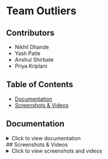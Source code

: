 # Team Outliers



## Contributors

- Nikhil Dhande
- Yash Patle
- Anshul Shirbate
- Priya Kriplani


## Table of Contents
- [Documentation](#documentation)
- [Screenshots & Videos](#screenshots--videos)

## Documentation
<details>
  <summary>Click to view documentation</summary>

## Problem Statement

**SM24-07 : Customized Learning Assessments**

Description :- Design a platform that creates tailored assessments for students based on their individual progress and learning needs, offering a more personalized evaluation experience.

## Domain

Education

## Description

Our project, **Gurukul**, was developed during the 24-hour Smakathon hackathon hosted by Yeshwantrao Chavan College of Engineering, Nagpur, in the CSE Department. The platform is designed to create personalized assessments for students based on their individual learning progress and needs, offering a more tailored evaluation experience.

**Achievements:**
- **Position:** 2nd Place
- **Prize:** ₹7000 Cash Prize
- **Goodies:** Keyboard, Mouse, and Earphones

We developed this project within the constraints of a 24-hour hackathon, showcasing our ability to rapidly prototype and deliver impactful solutions. The recognition we received underscores our dedication to improving educational technology and providing customized learning experiences.


<p align="right">(<a href="#readme-top">back to top</a>)</p>

## Getting Started

 **Clone the repository**:
   ```bash
   git clone https://github.com/yashpatle23/Smakathon-Gurukul
   cd Smakathon-Gurukul
   ```

### Step 1: Create a `.env` File

Create a file named `.env` in the root directory of your project with the following content:

```bash
NEXT_PUBLIC_HOST=http://localhost:3000
MONGO_URI=mongodb://0.0.0.0:27017/outliers
AES_SECRET=secretforcryptojs
JWT_SECRET=secretforjwt
NEXT_PUBLIC_NAME="Gurukul"
NEXT_PUBLIC_API_KEY='Gemini api key'
```


### Step 2: Obtain Gemini API Key
Replace 'Gemini api key' with your actual API key. You can obtain a Gemini API key by signing up on the [Gemini API website](https://ai.google.dev/gemini-api/docs/api-key).

### Step 3: Set Up MongoDB
1. Create a MongoDB database named `outliers`.
2. Provide connection users with appropriate access rights.

### Step 4: Install Dependencies
Ensure you have Yarn installed on your computer.

Install the required dependencies by running:

install yarn 
```bash
npm install --global yarn
```

### Step 5: Deploy Server

```bash
  yarn dev
```


## Tech Stack



- **Next.js**: A React framework for building server-rendered applications. Provides features like server-side rendering, routing, and efficient code splitting.
- **MongoDB with Mongoose**:
  - **Mongoose**: A MongoDB object modeling tool that simplifies interactions with the database. Allows for schema definitions, models, and seamless CRUD operations.
- **UI Components**:
  - **@nextui-org/react**: A UI library designed for Next.js applications with pre-built components for a consistent user interface.
  - **Tailwind CSS**: A utility-first CSS framework for building responsive and efficient designs.
- **Data Visualization**:
  - **Recharts**: A charting library for React to create interactive and visually appealing charts and graphs.
- **Other Dependencies**:
  - **crypto-js**: Provides cryptographic functions.
  - **dotenv**: Manages environment variables.
  - **framer-motion**: An animation library for React.
  - **jsonwebtoken**: Handles JSON Web Tokens (JWT).
  - **react-toastify**: Displays toast notifications in your app.
  - **react-top-loading-bar**: Adds a loading bar to indicate progress.

## Scripts

- `npm run one`: Starts the Next.js development server.
- `npm run live-server`: Runs a live server on port 8080 for the `videoSession` directory.
- `npm run dev`: Concurrently runs `npm run one` and `npm run live-server`.
- `npm run build`: Builds your Next.js app.
- `npm run start`: Starts your Next.js app.
- `npm run lint`: Lints your code using ESLint.
## APIs Used

### Gemini API

- **Purpose**: Integrates AI functionalities into the application.
- **Version**: Ensure you are using the appropriate version of the Gemini API.
- **Documentation**: Refer to the [Gemini API Documentation](https://geminiapi.com/docs) for detailed usage and integration guidelines.
- **Setup**:
  1. Obtain your API key from the Gemini API dashboard.
  2. Add the API key to your environment variables in the `.env.local` file:
     ```
     NEXT_PUBLIC_API_KEY=your-gemini-api-key
     ```
  3. Follow the API documentation to integrate and use Gemini's AI capabilities in your application.

### Agora Web SDK

- **Purpose**: Enables video conferencing features within the application.
- **Version**: `AgoraWebSDK_N-v4.7.3-0-g0eb931c7`
- **Documentation**: Refer to the [Agora Web SDK Documentation](https://docs.agora.io/en/Video/landing-page) for detailed usage and integration guidelines.
- **Setup**:
  1. Sign up on the [Agora Developer Portal](https://dashboard.agora.io) and obtain your App ID and App Certificate.
  2. Add the App ID and App Certificate to your environment variables in the `config.js` file as explained above steps are given in `videoSession/main.js`:
    
  3. Follow the Agora SDK documentation to implement video conferencing features in your application.




</details>## Screenshots & Videos
<details>
  <summary>Click to view screenshots and videos</summary>

  ## Screenshots

  ![Log In](Screenshot/3.png)
  *Log In*

  ![Sign Up](Screenshot/4.png)
  *Sign Up*

  ![Landing Page](Screenshot/5.png)
  *Landing Page*

  ![Chatbot Example](Screenshot/6.png)
  *Chatbot Example*

  ![Dashboard Profile](Screenshot/7.png)
  *Dashboard Profile*

  ![Pathways and AI Generated Articles](Screenshot/8.png)
  *Pathways and AI Generated Articles*

  ![Book Meeting Options](Screenshot/9.png)
  *Book Meeting Options*

  ![Sample Meeting Photo](Screenshot/10.png)
  *Sample Meeting Photo*

  ![Courses](Screenshot/11.png)
  *Courses*

  ![Final Assessment & AI Generated Quiz](Screenshot/12.png)
  *Final Assessment & AI Generated Quiz*

  ![Quiz Failed Result](Screenshot/13.png)
  *Quiz Failed Result*

  ![Quiz Passed Result](Screenshot/14.png)
  *Quiz Passed Result*

  ![Pre-Quiz Option and Detailation Form](Screenshot/15.png)
  *Pre-Quiz Option and Detailation Form*

  ![Quiz UI](Screenshot/16.png)
  *Quiz UI*

  ![Quiz AI Generated Result](Screenshot/17.png)
  *Quiz AI Generated Result*

  ![Follow Up](Screenshot/18.png)
  *Follow Up*

  ![Updated Detail Option](Screenshot/19.png)
  *Updated Detail Option*

  ![Discuss Forum](Screenshot/20.png)
  *Discuss Forum*
  ![Follow Up](Screenshot/21.png)
  *Follow Up*

</details>
